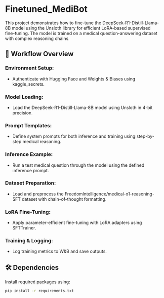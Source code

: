 # Finetuned_MediBot
This project demonstrates how to fine-tune the DeepSeek-R1-Distill-Llama-8B model using the Unsloth library for efficient LoRA-based supervised fine-tuning. The model is trained on a medical question-answering dataset with complex reasoning chains.

## 🚀 Workflow Overview
### Environment Setup:
- Authenticate with Hugging Face and Weights & Biases using kaggle_secrets.

### Model Loading:
- Load the DeepSeek-R1-Distill-Llama-8B model using Unsloth in 4-bit precision.

### Prompt Templates:
- Define system prompts for both inference and training using step-by-step medical reasoning.

### Inference Example:
- Run a test medical question through the model using the defined inference prompt.

### Dataset Preparation:
- Load and preprocess the FreedomIntelligence/medical-o1-reasoning-SFT dataset with chain-of-thought formatting.

### LoRA Fine-Tuning:
- Apply parameter-efficient fine-tuning with LoRA adapters using SFTTrainer.

### Training & Logging:
- Log training metrics to W&B and save outputs.

## 🛠️ Dependencies

Install required packages using:

```bash
pip install -r requirements.txt
```


